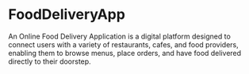 # FoodDeliveryApp
An Online Food Delivery Application is a digital platform designed to connect users with a variety of restaurants, cafes, and food providers, enabling them to browse menus, place orders, and have food delivered directly to their doorstep.
